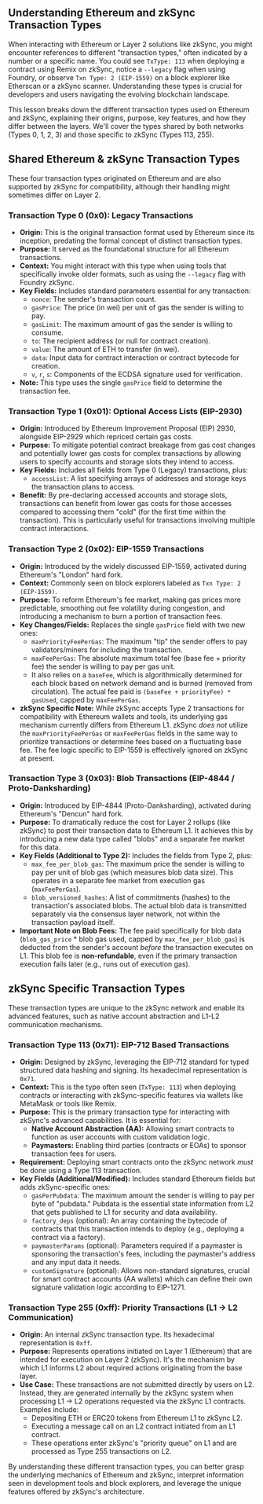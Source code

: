 ## Understanding Ethereum and zkSync Transaction Types

When interacting with Ethereum or Layer 2 solutions like zkSync, you might encounter references to different "transaction types," often indicated by a number or a specific name. You could see `TxType: 113` when deploying a contract using Remix on zkSync, notice a `--legacy` flag when using Foundry, or observe `Txn Type: 2 (EIP-1559)` on a block explorer like Etherscan or a zkSync scanner. Understanding these types is crucial for developers and users navigating the evolving blockchain landscape.

This lesson breaks down the different transaction types used on Ethereum and zkSync, explaining their origins, purpose, key features, and how they differ between the layers. We'll cover the types shared by both networks (Types 0, 1, 2, 3) and those specific to zkSync (Types 113, 255).

## Shared Ethereum & zkSync Transaction Types

These four transaction types originated on Ethereum and are also supported by zkSync for compatibility, although their handling might sometimes differ on Layer 2.

### Transaction Type 0 (0x0): Legacy Transactions

*   **Origin:** This is the original transaction format used by Ethereum since its inception, predating the formal concept of distinct transaction types.
*   **Purpose:** It served as the foundational structure for all Ethereum transactions.
*   **Context:** You might interact with this type when using tools that specifically invoke older formats, such as using the `--legacy` flag with Foundry zkSync.
*   **Key Fields:** Includes standard parameters essential for any transaction:
    *   `nonce`: The sender's transaction count.
    *   `gasPrice`: The price (in wei) per unit of gas the sender is willing to pay.
    *   `gasLimit`: The maximum amount of gas the sender is willing to consume.
    *   `to`: The recipient address (or null for contract creation).
    *   `value`: The amount of ETH to transfer (in wei).
    *   `data`: Input data for contract interaction or contract bytecode for creation.
    *   `v`, `r`, `s`: Components of the ECDSA signature used for verification.
*   **Note:** This type uses the single `gasPrice` field to determine the transaction fee.

### Transaction Type 1 (0x01): Optional Access Lists (EIP-2930)

*   **Origin:** Introduced by Ethereum Improvement Proposal (EIP) 2930, alongside EIP-2929 which repriced certain gas costs.
*   **Purpose:** To mitigate potential contract breakage from gas cost changes and potentially lower gas costs for complex transactions by allowing users to specify accounts and storage slots they intend to access.
*   **Key Fields:** Includes all fields from Type 0 (Legacy) transactions, plus:
    *   `accessList`: A list specifying arrays of addresses and storage keys the transaction plans to access.
*   **Benefit:** By pre-declaring accessed accounts and storage slots, transactions can benefit from lower gas costs for those accesses compared to accessing them "cold" (for the first time within the transaction). This is particularly useful for transactions involving multiple contract interactions.

### Transaction Type 2 (0x02): EIP-1559 Transactions

*   **Origin:** Introduced by the widely discussed EIP-1559, activated during Ethereum's "London" hard fork.
*   **Context:** Commonly seen on block explorers labeled as `Txn Type: 2 (EIP-1559)`.
*   **Purpose:** To reform Ethereum's fee market, making gas prices more predictable, smoothing out fee volatility during congestion, and introducing a mechanism to burn a portion of transaction fees.
*   **Key Changes/Fields:** Replaces the single `gasPrice` field with two new ones:
    *   `maxPriorityFeePerGas`: The maximum "tip" the sender offers to pay validators/miners for including the transaction.
    *   `maxFeePerGas`: The absolute maximum total fee (base fee + priority fee) the sender is willing to pay per gas unit.
    *   It also relies on a `baseFee`, which is algorithmically determined for each block based on network demand and is burned (removed from circulation). The actual fee paid is `(baseFee + priorityFee) * gasUsed`, capped by `maxFeePerGas`.
*   **zkSync Specific Note:** While zkSync accepts Type 2 transactions for compatibility with Ethereum wallets and tools, its underlying gas mechanism currently differs from Ethereum L1. zkSync *does not* utilize the `maxPriorityFeePerGas` or `maxFeePerGas` fields in the same way to prioritize transactions or determine fees based on a fluctuating base fee. The fee logic specific to EIP-1559 is effectively ignored on zkSync at present.

### Transaction Type 3 (0x03): Blob Transactions (EIP-4844 / Proto-Danksharding)

*   **Origin:** Introduced by EIP-4844 (Proto-Danksharding), activated during Ethereum's "Dencun" hard fork.
*   **Purpose:** To dramatically reduce the cost for Layer 2 rollups (like zkSync) to post their transaction data to Ethereum L1. It achieves this by introducing a new data type called "blobs" and a separate fee market for this data.
*   **Key Fields (Additional to Type 2):** Includes the fields from Type 2, plus:
    *   `max_fee_per_blob_gas`: The maximum price the sender is willing to pay per unit of blob gas (which measures blob data size). This operates in a separate fee market from execution gas (`maxFeePerGas`).
    *   `blob_versioned_hashes`: A list of commitments (hashes) to the transaction's associated blobs. The actual blob data is transmitted separately via the consensus layer network, not within the transaction payload itself.
*   **Important Note on Blob Fees:** The fee paid specifically for blob data (`blob_gas_price` * blob gas used, capped by `max_fee_per_blob_gas`) is deducted from the sender's account *before* the transaction executes on L1. This blob fee is **non-refundable**, even if the primary transaction execution fails later (e.g., runs out of execution gas).

## zkSync Specific Transaction Types

These transaction types are unique to the zkSync network and enable its advanced features, such as native account abstraction and L1-L2 communication mechanisms.

### Transaction Type 113 (0x71): EIP-712 Based Transactions

*   **Origin:** Designed by zkSync, leveraging the EIP-712 standard for typed structured data hashing and signing. Its hexadecimal representation is `0x71`.
*   **Context:** This is the type often seen (`TxType: 113`) when deploying contracts or interacting with zkSync-specific features via wallets like MetaMask or tools like Remix.
*   **Purpose:** This is the primary transaction type for interacting with zkSync's advanced capabilities. It is essential for:
    *   **Native Account Abstraction (AA):** Allowing smart contracts to function as user accounts with custom validation logic.
    *   **Paymasters:** Enabling third parties (contracts or EOAs) to sponsor transaction fees for users.
*   **Requirement:** Deploying smart contracts onto the zkSync network *must* be done using a Type 113 transaction.
*   **Key Fields (Additional/Modified):** Includes standard Ethereum fields but adds zkSync-specific ones:
    *   `gasPerPubdata`: The maximum amount the sender is willing to pay per byte of "pubdata." Pubdata is the essential state information from L2 that gets published to L1 for security and data availability.
    *   `factory_deps` (optional): An array containing the bytecode of contracts that this transaction intends to deploy (e.g., deploying a contract via a factory).
    *   `paymasterParams` (optional): Parameters required if a paymaster is sponsoring the transaction's fees, including the paymaster's address and any input data it needs.
    *   `customSignature` (optional): Allows non-standard signatures, crucial for smart contract accounts (AA wallets) which can define their own signature validation logic according to EIP-1271.

### Transaction Type 255 (0xff): Priority Transactions (L1 -> L2 Communication)

*   **Origin:** An internal zkSync transaction type. Its hexadecimal representation is `0xff`.
*   **Purpose:** Represents operations initiated on Layer 1 (Ethereum) that are intended for execution on Layer 2 (zkSync). It's the mechanism by which L1 informs L2 about required actions originating from the base layer.
*   **Use Case:** These transactions are not submitted directly by users on L2. Instead, they are generated internally by the zkSync system when processing L1 -> L2 operations requested via the zkSync L1 contracts. Examples include:
    *   Depositing ETH or ERC20 tokens from Ethereum L1 to zkSync L2.
    *   Executing a message call on an L2 contract initiated from an L1 contract.
    *   These operations enter zkSync's "priority queue" on L1 and are processed as Type 255 transactions on L2.

By understanding these different transaction types, you can better grasp the underlying mechanics of Ethereum and zkSync, interpret information seen in development tools and block explorers, and leverage the unique features offered by zkSync's architecture.